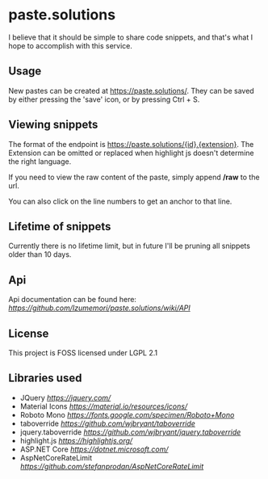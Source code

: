 # paste.solutions

I believe that it should be simple to share code snippets, and that's what I hope to accomplish with this service.

## Usage

New pastes can be created at https://paste.solutions/.
They can be saved by either pressing the 'save' icon, or by pressing Ctrl + S.

## Viewing snippets

The format of the endpoint is https://paste.solutions/{id}.{extension}.
The Extension can be omitted or replaced when highlight js doesn't determine the right language.

If you need to view the raw content of the paste, simply append **/raw** to the url. 

You can also click on the line numbers to get an anchor to that line.

## Lifetime of snippets

Currently there is no lifetime limit, but in future I'll be pruning all snippets older than 10 days.

## Api

Api documentation can be found here: _https://github.com/Izumemori/paste.solutions/wiki/API_

## License

This project is FOSS licensed under LGPL 2.1

## Libraries used

 - JQuery _https://jquery.com/_
 - Material Icons _https://material.io/resources/icons/_  
 - Roboto Mono _https://fonts.google.com/specimen/Roboto+Mono_
 - taboverride _https://github.com/wjbryant/taboverride_
 - jquery.taboverride _https://github.com/wjbryant/jquery.taboverride_
 - highlight.js _https://highlightjs.org/_
 - ASP.NET Core _https://dotnet.microsoft.com/_
 - AspNetCoreRateLimit _https://github.com/stefanprodan/AspNetCoreRateLimit_